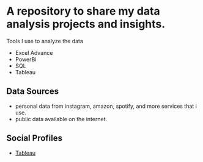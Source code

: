 # A repository to share my data analysis projects and insights.

Tools I use to analyze the data
- Excel Advance
- PowerBi
- SQL
- Tableau

## Data Sources
- personal data from instagram, amazon, spotify, and more services that i use.
- public data available on the internet.

## Social Profiles
- [Tableau](https://public.tableau.com/app/profile/rahul.kumar7111/vizzes) 

